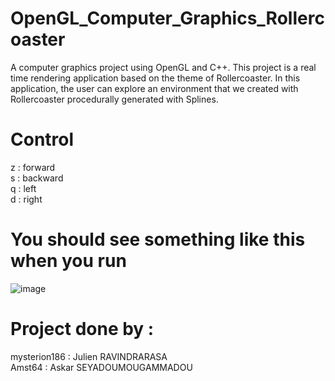 # OpenGL_Computer_Graphics_Rollercoaster
A computer graphics project using OpenGL and C++. This project is a real time rendering application based on the theme of Rollercoaster. In this application, the user can explore an environment that we created with Rollercoaster procedurally generated with Splines.

# Control
z : forward  
s : backward  
q : left  
d : right

# You should see something like this when you run
![image](https://user-images.githubusercontent.com/91250466/236700696-820efcee-3df7-4834-9938-530b8c82b690.png)


# Project done by : 
mysterion186 : Julien RAVINDRARASA  
Amst64 : Askar SEYADOUMOUGAMMADOU
